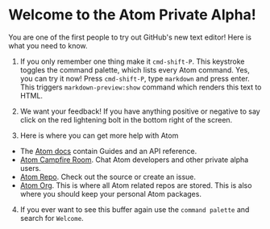 # Welcome to the Atom Private Alpha!

You are one of the first people to try out GitHub's new text editor! Here is
what you need to know.

1. If you only remember one thing make it `cmd-shift-P`. This keystroke toggles
the command palette, which lists every Atom command. Yes, you can try it now!
Press `cmd-shift-P`, type `markdown` and press enter. This triggers
`markdown-preview:show` command which renders this text to HTML.

2. We want your feedback! If you have anything positive or negative to say click
on the red lightening bolt in the bottom right of the screen.

3. Here is where you can get more help with Atom

  * The [Atom docs](https://www.atom.io/docs/latest/) contain Guides and an API
reference.
  * [Atom Campfire Room](https://github.campfirenow.com/room/582204). Chat Atom
developers and other private alpha users.
  * [Atom Repo](https://github.com/atom/atom). Check out the source or create
an issue.
  * [Atom Org](https://github.com/atom). This is where all Atom related repos
are stored. This is also where you should keep your personal Atom packages.

4. If you ever want to see this buffer again use the `command palette` and search
for `Welcome`.
